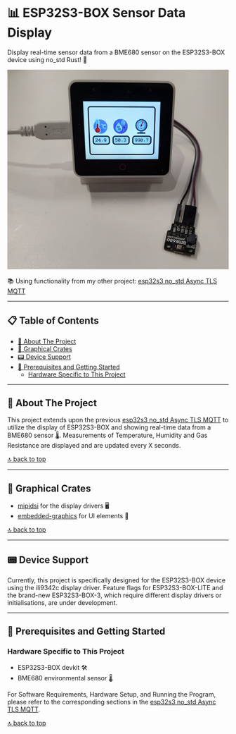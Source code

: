 # 📊 ESP32S3-BOX Sensor Data Display

Display real-time sensor data from a BME680 sensor on the ESP32S3-BOX device using no_std Rust! 🦀

![Sensor data displayed](images/display_sensor_data.jpg)

📚 Using functionality from my other project: [esp32s3 no_std Async TLS MQTT](https://github.com/sambenko/esp32s3-no-std-async-tls-mqtt)

---

## 📋 Table of Contents

- [🎯 About The Project](#-about-the-project)
- [🎨 Graphical Crates](#-graphical-crates)
- [📟 Device Support](#-device-support)
- [🔧 Prerequisites and Getting Started](#-prerequisites-and-getting-started)
  - [Hardware Specific to This Project](#hardware-specific-to-this-project)


---

## 🎯 About The Project

This project extends upon the previous [esp32s3 no_std Async TLS MQTT](https://github.com/sambenko/esp32s3-no-std-async-tls-mqtt) to utilize the display of ESP32S3-BOX and showing real-time data from a BME680 sensor 🌡. Measurements of Temperature, Humidity and Gas Resistance are displayed and are updated every X seconds.

[🔝 back to top](#table-of-contents)

---

## 🎨 Graphical Crates

- [mipidsi](https://github.com/almindor/mipidsi) for the display drivers 🖥
- [embedded-graphics](https://github.com/embedded-graphics/embedded-graphics) for UI elements 🎨

[🔝 back to top](#table-of-contents)

---

## 📟 Device Support

Currently, this project is specifically designed for the ESP32S3-BOX device using the ili9342c display driver. Feature flags for ESP32S3-BOX-LITE and the brand-new ESP32S3-BOX-3, which require different display drivers or initialisations, are under development.

---

## 🔧 Prerequisites and Getting Started

### Hardware Specific to This Project

- ESP32S3-BOX devkit 🛠
- BME680 environmental sensor 🌡

For Software Requirements, Hardware Setup, and Running the Program, please refer to the corresponding sections in the [esp32s3 no_std Async TLS MQTT](https://github.com/sambenko/esp32s3-no-std-async-tls-mqtt).



[🔝 back to top](#table-of-contents)

